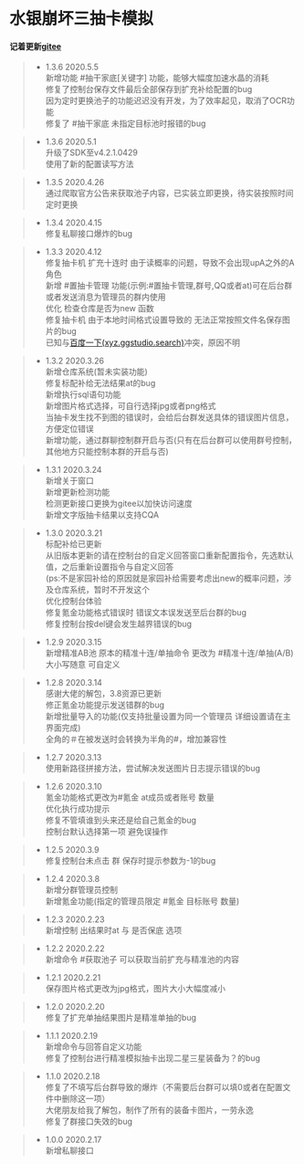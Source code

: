 # 水银崩坏三抽卡模拟
#### 记着更新[gitee](https://gitee.com/Hellobaka/BH3rdGachaSimulator)
>* 1.3.6 2020.5.5<br>
新增功能 #抽干家底[关键字] 功能，能够大幅度加速水晶的消耗<br>
修复了控制台保存文件最后全部保存到扩充补给配置的bug<br>
因为定时更换池子的功能迟迟没有开发，为了效率起见，取消了OCR功能<br>
修复了 #抽干家底 未指定目标池时报错的bug<br>

>* 1.3.6 2020.5.1<br>
升级了SDK至v4.2.1.0429<br>
使用了新的配置读写方法<br>

>* 1.3.5 2020.4.26<br>
通过爬取官方公告来获取池子内容，已实装立即更换，待实装按照时间定时更换<br>

>* 1.3.4 2020.4.15<br>
修复私聊接口爆炸的bug<br>

>* 1.3.3 2020.4.12<br>
修复抽卡机 扩充十连时 由于读概率的问题，导致不会出现upA之外的A角色<br>
新增 #置抽卡管理 功能(示例:#置抽卡管理,群号,QQ或者at)可在后台群或者发送消息为管理员的群内使用<br>
优化 检查仓库是否为new 函数<br>
修复抽卡机 由于本地时间格式设置导致的 无法正常按照文件名保存图片的bug<br>
已知与[百度一下(xyz.ggstudio.search)](https://cqp.cc/t/45328)冲突，原因不明<br>

>* 1.3.2 2020.3.26<br>
新增仓库系统(暂未实装功能)<br>
修复标配补给无法结果at的bug<br>
新增执行sql语句功能<br>
新增图片格式选择，可自行选择jpg或者png格式<br>
当抽卡发生找不到图的错误时，会给后台群发送具体的错误图片信息，方便定位错误<br>
新增功能，通过群聊控制群开启与否(只有在后台群可以使用群号控制，其他地方只能控制本群的开启与否)<br>

>* 1.3.1 2020.3.24<br>
新增关于窗口<br>
新增更新检测功能<br>
检测更新接口更换为gitee以加快访问速度<br>
新增文字版抽卡结果以支持CQA<br>

>* 1.3.0 2020.3.21<br>
标配补给已更新<br>
从旧版本更新的请在控制台的自定义回答窗口重新配置指令，先选默认值，之后重新设置指令与自定义回答<br>
(ps:不是家园补给的原因就是家园补给需要考虑出new的概率问题，涉及仓库系统，暂时不开发这个<br>
优化控制台体验<br>
修复氪金功能格式错误时 错误文本误发送至后台群的bug<br>
修复控制台按del键会发生越界错误的bug<br>

>* 1.2.9 2020.3.15<br>
新增精准AB池 原本的精准十连/单抽命令 更改为 #精准十连/单抽(A/B)大小写随意 可自定义<br>

>* 1.2.8 2020.3.14<br>
感谢大佬的解包，3.8资源已更新<br>
修正氪金功能提示发送错群的bug<br>
新增批量导入的功能(仅支持批量设置为同一个管理员 详细设置请在主界面完成)<br>
全角的＃在被发送时会转换为半角的#，增加兼容性<br>

>* 1.2.7 2020.3.13<br>
使用新路径拼接方法，尝试解决发送图片日志提示错误的bug<br>

>* 1.2.6 2020.3.10<br>
氪金功能格式更改为#氪金 at成员或者账号 数量<br>
优化执行成功提示<br>
修复不管填谁到头来还是给自己氪金的bug<br>
控制台默认选择第一项 避免误操作<br>

>* 1.2.5 2020.3.9<br>
修复控制台未点击 群 保存时提示参数为-1的bug<br>

>* 1.2.4 2020.3.8<br>
新增分群管理员控制<br>
新增氪金功能(指定的管理员限定 #氪金 目标账号 数量)<br>

>* 1.2.3 2020.2.23<br>
新增控制 出结果时at 与 是否保底 选项<br>

>* 1.2.2 2020.2.22<br>
新增命令 #获取池子 可以获取当前扩充与精准池的内容<br>

>* 1.2.1 2020.2.21<br>
保存图片格式更改为jpg格式，图片大小大幅度减小<br>

>* 1.2.0 2020.2.20<br>
修复了扩充单抽结果图片是精准单抽的bug<br>

>* 1.1.1 2020.2.19<br>
新增命令与回答自定义功能<br>
修复了控制台进行精准模拟抽卡出现二星三星装备为？的bug<br>

>* 1.1.0 2020.2.18<br>
修复了不填写后台群导致的爆炸（不需要后台群可以填0或者在配置文件中删除这一项）<br>
大佬朋友给我了解包，制作了所有的装备卡图片，一劳永逸<br>
修复了群接口失效的bug<br>

>* 1.0.0 2020.2.17<br>
新增私聊接口<br>
